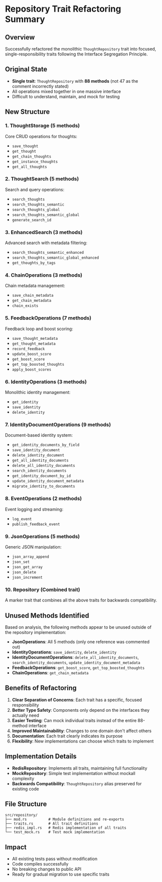 # Repository Trait Refactoring Summary

## Overview
Successfully refactored the monolithic `ThoughtRepository` trait into focused, single-responsibility traits following the Interface Segregation Principle.

## Original State
- **Single trait**: `ThoughtRepository` with **88 methods** (not 47 as the comment incorrectly stated)
- All operations mixed together in one massive interface
- Difficult to understand, maintain, and mock for testing

## New Structure

### 1. **ThoughtStorage** (5 methods)
Core CRUD operations for thoughts:
- `save_thought`
- `get_thought`
- `get_chain_thoughts`
- `get_instance_thoughts`
- `get_all_thoughts`

### 2. **ThoughtSearch** (5 methods)
Search and query operations:
- `search_thoughts`
- `search_thoughts_semantic`
- `search_thoughts_global`
- `search_thoughts_semantic_global`
- `generate_search_id`

### 3. **EnhancedSearch** (3 methods)
Advanced search with metadata filtering:
- `search_thoughts_semantic_enhanced`
- `search_thoughts_semantic_global_enhanced`
- `get_thoughts_by_tags`

### 4. **ChainOperations** (3 methods)
Chain metadata management:
- `save_chain_metadata`
- `get_chain_metadata`
- `chain_exists`

### 5. **FeedbackOperations** (7 methods)
Feedback loop and boost scoring:
- `save_thought_metadata`
- `get_thought_metadata`
- `record_feedback`
- `update_boost_score`
- `get_boost_score`
- `get_top_boosted_thoughts`
- `apply_boost_scores`

### 6. **IdentityOperations** (3 methods)
Monolithic identity management:
- `get_identity`
- `save_identity`
- `delete_identity`

### 7. **IdentityDocumentOperations** (9 methods)
Document-based identity system:
- `get_identity_documents_by_field`
- `save_identity_document`
- `delete_identity_document`
- `get_all_identity_documents`
- `delete_all_identity_documents`
- `search_identity_documents`
- `get_identity_document_by_id`
- `update_identity_document_metadata`
- `migrate_identity_to_documents`

### 8. **EventOperations** (2 methods)
Event logging and streaming:
- `log_event`
- `publish_feedback_event`

### 9. **JsonOperations** (5 methods)
Generic JSON manipulation:
- `json_array_append`
- `json_set`
- `json_get_array`
- `json_delete`
- `json_increment`

### 10. **Repository** (Combined trait)
A marker trait that combines all the above traits for backwards compatibility.

## Unused Methods Identified
Based on analysis, the following methods appear to be unused outside of the repository implementation:
- **JsonOperations**: All 5 methods (only one reference was commented out)
- **IdentityOperations**: `save_identity`, `delete_identity`
- **IdentityDocumentOperations**: `delete_all_identity_documents`, `search_identity_documents`, `update_identity_document_metadata`
- **FeedbackOperations**: `get_boost_score`, `get_top_boosted_thoughts`
- **ChainOperations**: `get_chain_metadata`

## Benefits of Refactoring

1. **Clear Separation of Concerns**: Each trait has a specific, focused responsibility
2. **Better Type Safety**: Components only depend on the interfaces they actually need
3. **Easier Testing**: Can mock individual traits instead of the entire 88-method interface
4. **Improved Maintainability**: Changes to one domain don't affect others
5. **Documentation**: Each trait clearly indicates its purpose
6. **Flexibility**: New implementations can choose which traits to implement

## Implementation Details

- **RedisRepository**: Implements all traits, maintaining full functionality
- **MockRepository**: Simple test implementation without mockall complexity
- **Backwards Compatibility**: `ThoughtRepository` alias preserved for existing code

## File Structure
```
src/repository/
├── mod.rs          # Module definitions and re-exports
├── traits.rs       # All trait definitions
├── redis_impl.rs   # Redis implementation of all traits
└── test_mock.rs    # Test mock implementation
```

## Impact
- All existing tests pass without modification
- Code compiles successfully
- No breaking changes to public API
- Ready for gradual migration to use specific traits
